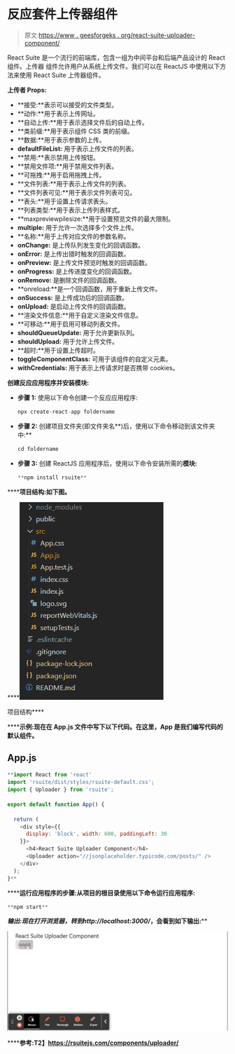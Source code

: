 # 反应套件上传器组件

> 原文:[https://www . geesforgeks . org/react-suite-uploader-component/](https://www.geeksforgeeks.org/react-suite-uploader-component/)

React Suite 是一个流行的前端库，包含一组为中间平台和后端产品设计的 React 组件。上传器  组件允许用户从系统上传文件。我们可以在 ReactJS 中使用以下方法来使用 React Suite 上传器组件。

**上传者 Props:**

*   **接受:**表示可以接受的文件类型。
*   **动作:**用于表示上传网址。
*   **自动上传:**用于表示选择文件后的自动上传。
*   **类前缀:**用于表示组件 CSS 类的前缀。
*   **数据:**用于表示参数的上传。
*   **defaultFileList:** 用于表示上传文件的列表。
*   **禁用:**表示禁用上传按钮。
*   **禁用文件项:**用于禁用文件列表。
*   **可拖拽:**用于启用拖拽上传。
*   **文件列表:**用于表示上传文件的列表。
*   **文件列表可见:**用于表示文件列表可见。
*   **表头:**用于设置上传请求表头。
*   **列表类型:**用于表示上传列表样式。
*   **maxpreviewpilesize:**用于设置预览文件的最大限制。
*   **multiple:** 用于允许一次选择多个文件上传。
*   **名称:**用于上传对应文件的参数名称。
*   **onChange:** 是上传队列发生变化的回调函数。
*   **onError:** 是上传出错时触发的回调函数。
*   **onPreview:** 是上传文件预览时触发的回调函数。
*   **onProgress:** 是上传进度变化的回调函数。
*   **onRemove:** 是删除文件的回调函数。
*   **onreload:**是一个回调函数，用于重新上传文件。
*   **onSuccess:** 是上传成功后的回调函数。
*   **onUpload:** 是启动上传文件的回调函数。
*   **渲染文件信息:**用于自定义渲染文件信息。
*   **可移动:**用于启用可移动列表文件。
*   **shouldQueueUpdate:** 用于允许更新队列。
*   **shouldUpload:** 用于允许上传文件。
*   **超时:**用于设置上传超时。
*   **toggleComponentClass:** 可用于该组件的自定义元素。
*   **withCredentials:** 用于表示上传请求时是否携带 cookies。

**创建反应应用程序并安装模块:**

*   **步骤 1:** 使用以下命令创建一个反应应用程序:

    ```jsx
    npx create-react-app foldername
    ```

*   **步骤 2:** 创建项目文件夹(即文件夹名**)后，使用以下命令移动到该文件夹中:**

    ```jsx
    cd foldername
    ```

*   **步骤 3:** 创建 ReactJS 应用程序后，使用以下命令安装所需的****模块:****

    ```jsx
    **npm install rsuite**
    ```

******项目结构:**如下图。****

****![](img/f04ae0d8b722a9fff0bd9bd138b29c23.png)

项目结构**** 

******示例:**现在在 **App.js** 文件中写下以下代码。在这里，App 是我们编写代码的默认组件。****

## ****App.js****

```jsx
**import React from 'react'
import 'rsuite/dist/styles/rsuite-default.css';
import { Uploader } from 'rsuite';

export default function App() {

  return (
    <div style={{
      display: 'block', width: 600, paddingLeft: 30
    }}>
      <h4>React Suite Uploader Component</h4>
      <Uploader action="//jsonplaceholder.typicode.com/posts/" />
    </div>
  );
}**
```

******运行应用程序的步骤:**从项目的根目录使用以下命令运行应用程序:****

```jsx
**npm start**
```

******输出:**现在打开浏览器，转到***http://localhost:3000/***，会看到如下输出:****

****![](img/3ce6fe2b1d200c31a49052ff20a5817a.png)****

******参考:**T2】https://rsuitejs.com/components/uploader/****